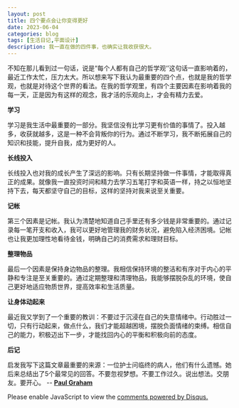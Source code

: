 ```yaml
---
layout: post
title: 四个要点会让你变得更好
date: 2023-06-04
categories: blog
tags: [生活日记,平面设计]
description: 我一直在做的四件事，也确实让我收获很大。
---
```



不知在那儿看到过一句话，说是“每个人都有自己的哲学观‘’这句话一直影响着的，最近工作太忙，压力太大。所以想来写下我认为最重要的四个点，也就是我的哲学观，也就是对待这个世界的看法。在我的哲学观里，有四个主要因素在影响着我的每一天，正是因为有这样的观念，我才活的乐观向上，才会有精力去爱。

**学习**

学习是我生活中最重要的一部分。我坚信没有比学习更有价值的事情了。投入越多，收获就越多，这是一种不会背叛你的行为。通过不断学习，我不断拓展自己的知识和技能，提升自我，成为更好的人。

**长线投入**

长线投入也对我的成长产生了深远的影响。只有长期坚持做一件事情，才能取得真正的成果。就像我一直投资时间和精力去学习五笔打字和英语一样，持之以恒地坚持下去，每天都坚守自己的目标，这样的坚持对我来说至关重要。

**记帐**

第三个因素是记帐。我认为清楚地知道自己手里还有多少钱是非常重要的。通过记录每一笔开支和收入，我可以更好地管理我的财务状况，避免陷入经济困境。记帐也让我更加理性地看待金钱，明确自己的消费需求和理财目标。

**整理物品**

最后一个因素是保持身边物品的整理。我相信保持环境的整洁和有序对于内心的平静和专注是至关重要的。通过定期整理和清理物品，我能够摆脱杂乱的环境，使自己更好地适应物质世界，提高效率和生活质量。

**让身体动起来**

最近我又学到了一个重要的教训：不要过于沉浸在自己的失意情绪中。行动胜过一切，只有行动起来，做点什么，我们才能超越困境，摆脱负面情绪的束缚。相信自己的能力，积极迈出下一步，才能找回内心的平衡和积极向前的态度。

**后记**

启发我写下这篇文章最重要的来源：一位护士问临终的病人，他们有什么遗憾。她后来总结出了5个最常见的回答。不要忽视梦想。不要工作过久。说出想法。交朋友。要开心。
-- [**Paul Graham**](http://www.paulgraham.com/todo.html)

<script>
(function() {
var d = document, s = d.createElement('script');
s.src = 'https://huiweishijie.disqus.com/embed.js';
s.setAttribute('data-timestamp', +new Date());
(d.head || d.body).appendChild(s);
})();
</script>
<noscript>Please enable JavaScript to view the <a href="https://disqus.com/?ref_noscript">comments powered by Disqus.</a></noscript>

